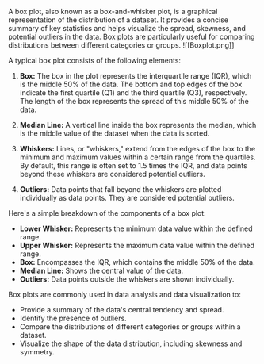 A box plot, also known as a box-and-whisker plot, is a graphical representation of the distribution of a dataset. It provides a concise summary of key statistics and helps visualize the spread, skewness, and potential outliers in the data. Box plots are particularly useful for comparing distributions between different categories or groups.
![[Boxplot.png]]

A typical box plot consists of the following elements:

1. **Box:** The box in the plot represents the interquartile range (IQR), which is the middle 50% of the data. The bottom and top edges of the box indicate the first quartile (Q1) and the third quartile (Q3), respectively. The length of the box represents the spread of this middle 50% of the data.
    
2. **Median Line:** A vertical line inside the box represents the median, which is the middle value of the dataset when the data is sorted.
    
3. **Whiskers:** Lines, or "whiskers," extend from the edges of the box to the minimum and maximum values within a certain range from the quartiles. By default, this range is often set to 1.5 times the IQR, and data points beyond these whiskers are considered potential outliers.
    
4. **Outliers:** Data points that fall beyond the whiskers are plotted individually as data points. They are considered potential outliers.
    

Here's a simple breakdown of the components of a box plot:

- **Lower Whisker:** Represents the minimum data value within the defined range.
- **Upper Whisker:** Represents the maximum data value within the defined range.
- **Box:** Encompasses the IQR, which contains the middle 50% of the data.
- **Median Line:** Shows the central value of the data.
- **Outliers:** Data points outside the whiskers are shown individually.

Box plots are commonly used in data analysis and data visualization to:

- Provide a summary of the data's central tendency and spread.
- Identify the presence of outliers.
- Compare the distributions of different categories or groups within a dataset.
- Visualize the shape of the data distribution, including skewness and symmetry.